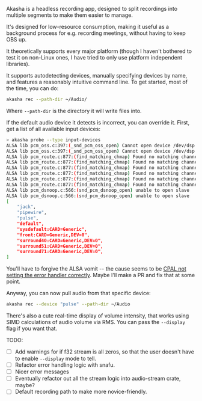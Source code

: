Akasha is a headless recording app, designed to split recordings into multiple segments to make them easier to manage.

It's designed for low-resource consumption, making it useful as a background process for e.g. recording meetings,
without having to keep OBS up.

It theoretically supports every major platform (though I haven't bothered to test it on non-Linux ones,
I have tried to only use platform independent libraries).

It supports autodetecting devices, manually specifying devices by name, and features a reasonably intuitive command line. To get started, most of the time, you can do:

```bash
akasha rec --path-dir ~/Audio/
```

Where `--path-dir` is the directory it will write files into.

If the default audio device it detects is incorrect, you can override it. First, get a list of all available input devices:

```bash
> akasha probe --type input-devices
ALSA lib pcm_oss.c:397:(_snd_pcm_oss_open) Cannot open device /dev/dsp
ALSA lib pcm_oss.c:397:(_snd_pcm_oss_open) Cannot open device /dev/dsp
ALSA lib pcm_route.c:877:(find_matching_chmap) Found no matching channel map
ALSA lib pcm_route.c:877:(find_matching_chmap) Found no matching channel map
ALSA lib pcm_route.c:877:(find_matching_chmap) Found no matching channel map
ALSA lib pcm_route.c:877:(find_matching_chmap) Found no matching channel map
ALSA lib pcm_route.c:877:(find_matching_chmap) Found no matching channel map
ALSA lib pcm_route.c:877:(find_matching_chmap) Found no matching channel map
ALSA lib pcm_dsnoop.c:566:(snd_pcm_dsnoop_open) unable to open slave
ALSA lib pcm_dsnoop.c:566:(snd_pcm_dsnoop_open) unable to open slave
[
    "jack",
    "pipewire",
    "pulse",
    "default",
    "sysdefault:CARD=Generic",
    "front:CARD=Generic,DEV=0",
    "surround40:CARD=Generic,DEV=0",
    "surround51:CARD=Generic,DEV=0",
    "surround71:CARD=Generic,DEV=0",
] 
```

You'll have to forgive the ALSA vomit -- the cause seems to be [CPAL not setting the error handler correctly](https://github.com/RustAudio/cpal/issues/384).
Maybe I'll make a PR and fix that at some point.

Anyway, you can now pull audio from that specific device:

```bash
akasha rec --device "pulse" --path-dir ~/Audio 
````

There's also a cute real-time display of volume intensity, that works using SIMD calculations of audio volume via RMS.
You can pass the `--display` flag if you want that.

TODO:

- [ ] Add warnings for if f32 stream is all zeros, so that the user doesn't have to enable `--display` mode to tell.
- [ ] Refactor error handling logic with snafu.
- [ ] Nicer error messages
- [ ] Eventually refactor out all the stream logic into audio-stream crate, maybe?
- [ ] Default recording path to make more novice-friendly.